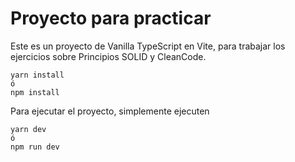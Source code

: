 # Proyecto para practicar

Este es un proyecto de Vanilla TypeScript en Vite, para trabajar los ejercicios sobre Principios SOLID y CleanCode.


```
yarn install
ó
npm install
```

Para ejecutar el proyecto, simplemente ejecuten
```
yarn dev
ó
npm run dev
```
